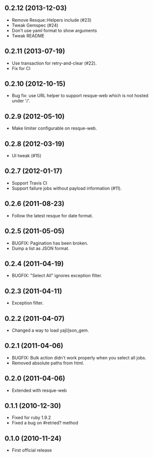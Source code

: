 ## 0.2.12 (2013-12-03)

* Remove Resque::Helpers include (#23)
* Tweak Gemspec (#24)
* Don't use yaml format to show arguments
* Tweak README

## 0.2.11 (2013-07-19)

* Use transaction for retry-and-clear (#22).
* Fix for CI

## 0.2.10 (2012-10-15)

* Bug fix: use URL helper to support resque-web which is not hosted under '/'.

## 0.2.9 (2012-05-10)

* Make limiter configurable on resque-web.

## 0.2.8 (2012-03-19)

* UI tweak (#15)

## 0.2.7 (2012-01-17)

* Support Travis CI
* Support failure jobs without payload information (#11).

## 0.2.6 (2011-08-23)

* Follow the latest resque for date format.

## 0.2.5 (2011-05-05)

* BUGFIX: Pagination has been broken.
* Dump a list as JSON format.

## 0.2.4 (2011-04-19)

* BUGFIX: "Select All" ignores exception filter.

## 0.2.3 (2011-04-11)

* Exception filter.

## 0.2.2 (2011-04-07)

* Changed a way to load yajl/json\_gem.

## 0.2.1 (2011-04-06)

* BUGFIX: Bulk action didn't work properly when you select all jobs.
* Removed absolute paths from html.

## 0.2.0 (2011-04-06)

* Extended with resque-web

## 0.1.1 (2010-12-30)

* Fixed for ruby 1.9.2
* Fixed a bug on #retried? method

## 0.1.0 (2010-11-24)

* First official release



